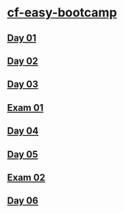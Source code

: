 # [cf-easy-bootcamp](https://codeforces.com/group/yg7WhsFsAp/contests)

## [Day 01](./Day%2001.md)

## [Day 02](./Day%2002.md)

## [Day 03](./Day%2003.md)

## [Exam 01](./Exam%2001.md)

## [Day 04](./Day%2004.md)

## [Day 05](./Day%2005.md)

## [Exam 02](./Exam%2002.md)

## [Day 06](./Day%2006.md)